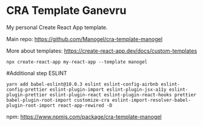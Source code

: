 # CRA Template Ganevru

My personal Create React App template.

Main repo: https://github.com/Manogel/cra-template-manogel

More about templates: https://create-react-app.dev/docs/custom-templates

```
npx create-react-app my-react-app --template manogel
```

#Additional step ESLINT

```
yarn add babel-eslint@10.0.3 eslint eslint-config-airbnb eslint-config-prettier eslint-plugin-import eslint-plugin-jsx-a11y eslint-plugin-prettier eslint-plugin-react eslint-plugin-react-hooks prettier babel-plugin-root-import customize-cra eslint-import-resolver-babel-plugin-root-import react-app-rewired -D
```

npm: https://www.npmjs.com/package/cra-template-manogel
